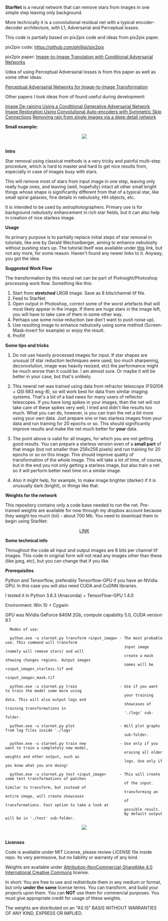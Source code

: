 **StarNet** is a neural network that can remove stars from images in one simple step leaving only background.

More technically it is a convolutional residual net with a typical encoder-decoder architecture, with L1, Adversarial and Perceptual losses.

This code is partially based on pix2pix code and ideas from pix2pix paper.

pix2pix code: https://github.com/phillipi/pix2pix

pix2pix paper: <a href="https://arxiv.org/pdf/1611.07004v1.pdf">Image-to-Image Translation with Conditional Adversarial Networks</a>

Udea of using Perceptual Adversarial losses is from this paper as well as some other ideas:

<a href="https://arxiv.org/abs/1706.09138">Perceptual Adversarial Networks for Image-to-Image Transformation</a>

Other papers I took ideas from of found useful during development:

<a href="https://arxiv.org/abs/1701.05957">Image De-raining Using a Conditional Generative Adversarial Network</a>
<a href="https://arxiv.org/abs/1606.08921">Image Restoration Using Convolutional Auto-encoders with Symmetric Skip Connections</a>
<a href="http://www.columbia.edu/~jwp2128/Papers/FuHuangetal2017.pdf">Removing rain from single images via a deep detail network</a>

**Small example:**

<div align="center">
  <img src="https://github.com/nekitmm/starnet/blob/master/example.jpg"><br><br>
</div>

**Intro**

Star removal using classical methods is a very tricky and painful multi-step procedure, which is hard to master
and hard to get nice results from, especially in case of images busy with stars.

This will remove most of stars from input image in one step, leaving only really huge ones, and leaving (well, hopefully)
intact all other small bright things whose shape is significantly different from that of a typical star, like small spiral
galaxies, fine details in nebulosity, HH objects, etc.

It is intended to be used by astrophotographers. Primary use is for background nebulosity enhancement in rich star fields,
but it can also help in creation of nice starless image.

**Usage**

Its primary purpose is to partially replace initial steps of star removal in tutorials, like one by Gerald Wechselberger,
aiming to enhance nebulosity without pushing stars up. The tutorial itself was available under
<a href="https://dl.dropboxusercontent.com/u/57910417/Howto_enhance_nebuala_without_pushing_stars.wmv">this</a> link, but not any more,
for some reason. Haven't found any newer links to it. Anyway, you got the idea.

**Suggested Work Flow**

The transformation by this neural net can be part of PixInsight/Photoshop processing work flow. Something like this:

1. Start from **stretched** LRGB image. Save as 8 bits/channel tif file.
2. Feed to StarNet.
3. Open output in Photoshop, correct some of the worst artefacts that will most likely appear in the image. If there are huge stars
in the image left, you will have to take care of them in some other way.
4. Perhaps use some noise reduction (we don't want to push noise up).
5. Use resulting image to enhance nebulosity using some method (Screen-Mask-Invert for example) or enjoy the result.
6. Profit!

**Some tips and tricks**

1. Do not use heavily processed images for input. If star shapes are unusual (if star reduction techniques were used, too much sharpening,
deconvolution, image was heavily resized, etc) the performance might be much worse than it could be. I am almost sure. Or maybe it will be
better in your case, but that's unlikely.

2. This newral net was trained using data from refractor telescope (FSQ106 + QSI 683 wsg-8), so will work best for data from similar imaging
systems. That's a bit of a bad news for many users of reflector telescopes. If you have long spikes in your images, then the net will not take
care of these spikes very well, I tried and didn't like results too much. What you can do, however, is you can train the net a bit more
using your own data. Just prepare one or two starless images from your data and run training for 20 epochs or so. This should significantly
improve results and make the net much better for **your** data.

3. The point above is valid for all images, for which you are not getting good results. You can prepare a starless version even of a **small
part** of that image (but not smaller than 256x256 pixels) and run training for 20 epochs or so on this image. This should improve quality of
transformation of the whole image. This will take a lot of time, of course, but in the end you not only getting a starless image, but also
train a net so it will perform better next time on a similar image.

4. Also it might help, for example, to make image brighter (darker) if it is unusually dark (bright), or things like that.

**Weights for the network**

This repository contains only a code base needed to run the net. Pre-trained weights are available for now through my dropbox account
because they weight too much (lol) - about 700 Mb. You need to download them to begin using StarNet:

<div align="center">
<a href="https://www.dropbox.com/s/6zrlhrd03hlo810/starnet_weights.zip?dl=0">LINK</a>
</div>

**Some technical info**
 
Throughout the code all input and output images are 8 bits per channel tif images.
This code in original form will not read any images other than these (like jpeg, etc), but you can change that if you like.

**Prerequisites**

Python and Tensorflow, preferably Tensorflow-GPU if you have an NVidia GPU. In this case you will also need CUDA and CuDNN libraries.

I tested it in Python 3.6.3 (Anaconda) + TensorFlow-GPU 1.4.0

Environment: Win 10 + Cygwin

GPU was NVidia GeForce 840M 2Gb, compute capability 5.0, CUDA version 9.1



 
      Modes of use:
      
      python.exe -u starnet.py transform <input_image> - The most probable use. This command will transform 
                                                         input image (namely will remove stars) and will 
                                                         create a mask showing changes regions. Output images
                                                         names will be <input_image>_starless.tif and
                                                         <input_image>_mask.tif
      
      python.exe -u starnet.py train                   - Use if you want to train the model some more using
                                                         your training data. This will also output logs and
                                                         showcases of training transformations in 
                                                         './logs' sub-folder.
                                                         
      python.exe -u starnet.py plot                    - Will plot graphs from log files inside './logs' 
                                                         sub-folder.
      
      python.exe -u starnet.py train new               - Use only if you want to train a completely new model,
                                                         erasing all older weights and other output, such as
                                                         logs. Use only if you know what you are doing!
 
      python.exe -u starnet.py test <input_image>      - This will create some test transformations of patches
                                                         of the input. Similar to transform, but instead of
                                                         transforming an entire image, will create showcases
                                                         of transformations. Fast option to take a look at 
                                                         possible result.
                                                         By default output will be in './test' sub-folder.







<div align="center">
  <img src="https://github.com/nekitmm/starnet/blob/master/show.jpg"><br><br>
</div>

**Licenses**

Code is available under MIT License, please review LICENSE file inside repo. Its very permissive, but no liability
or warranty of any kind.

Weights are available under <a href="https://creativecommons.org/licenses/by-nc-sa/4.0/">
Attribution-NonCommercial-ShareAlike 4.0 International Creative Commons</a> license.

In short:
You are free to use and redistribute them in any medium or format, but only **under the same** license terms.
You can transform, and build your projects upon them.
You can **NOT** use them for commercial purposes.
You must give appropriate credit for usage of these weights.

The weights are distributed on an "AS IS" BASIS WITHOUT WARRANTIES OF ANY KIND, EXPRESS OR IMPLIED.
